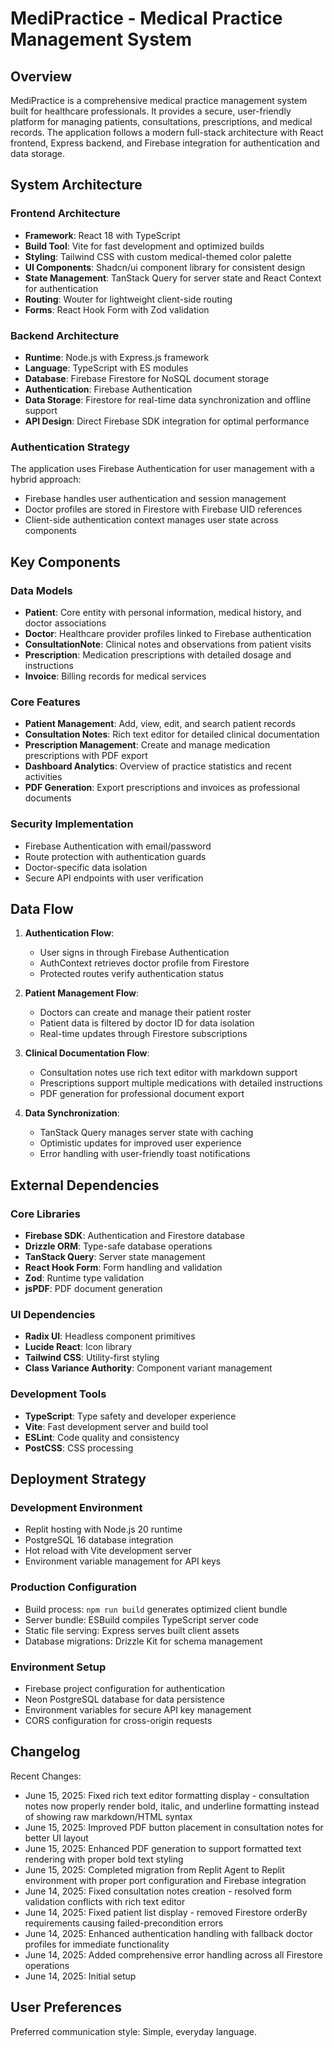 # MediPractice - Medical Practice Management System

## Overview

MediPractice is a comprehensive medical practice management system built for healthcare professionals. It provides a secure, user-friendly platform for managing patients, consultations, prescriptions, and medical records. The application follows a modern full-stack architecture with React frontend, Express backend, and Firebase integration for authentication and data storage.

## System Architecture

### Frontend Architecture
- **Framework**: React 18 with TypeScript
- **Build Tool**: Vite for fast development and optimized builds
- **Styling**: Tailwind CSS with custom medical-themed color palette
- **UI Components**: Shadcn/ui component library for consistent design
- **State Management**: TanStack Query for server state and React Context for authentication
- **Routing**: Wouter for lightweight client-side routing
- **Forms**: React Hook Form with Zod validation

### Backend Architecture
- **Runtime**: Node.js with Express.js framework
- **Language**: TypeScript with ES modules
- **Database**: Firebase Firestore for NoSQL document storage
- **Authentication**: Firebase Authentication
- **Data Storage**: Firestore for real-time data synchronization and offline support
- **API Design**: Direct Firebase SDK integration for optimal performance

### Authentication Strategy
The application uses Firebase Authentication for user management with a hybrid approach:
- Firebase handles user authentication and session management
- Doctor profiles are stored in Firestore with Firebase UID references
- Client-side authentication context manages user state across components

## Key Components

### Data Models
- **Patient**: Core entity with personal information, medical history, and doctor associations
- **Doctor**: Healthcare provider profiles linked to Firebase authentication
- **ConsultationNote**: Clinical notes and observations from patient visits
- **Prescription**: Medication prescriptions with detailed dosage and instructions
- **Invoice**: Billing records for medical services

### Core Features
- **Patient Management**: Add, view, edit, and search patient records
- **Consultation Notes**: Rich text editor for detailed clinical documentation
- **Prescription Management**: Create and manage medication prescriptions with PDF export
- **Dashboard Analytics**: Overview of practice statistics and recent activities
- **PDF Generation**: Export prescriptions and invoices as professional documents

### Security Implementation
- Firebase Authentication with email/password
- Route protection with authentication guards
- Doctor-specific data isolation
- Secure API endpoints with user verification

## Data Flow

1. **Authentication Flow**:
   - User signs in through Firebase Authentication
   - AuthContext retrieves doctor profile from Firestore
   - Protected routes verify authentication status

2. **Patient Management Flow**:
   - Doctors can create and manage their patient roster
   - Patient data is filtered by doctor ID for data isolation
   - Real-time updates through Firestore subscriptions

3. **Clinical Documentation Flow**:
   - Consultation notes use rich text editor with markdown support
   - Prescriptions support multiple medications with detailed instructions
   - PDF generation for professional document export

4. **Data Synchronization**:
   - TanStack Query manages server state with caching
   - Optimistic updates for improved user experience
   - Error handling with user-friendly toast notifications

## External Dependencies

### Core Libraries
- **Firebase SDK**: Authentication and Firestore database
- **Drizzle ORM**: Type-safe database operations
- **TanStack Query**: Server state management
- **React Hook Form**: Form handling and validation
- **Zod**: Runtime type validation
- **jsPDF**: PDF document generation

### UI Dependencies
- **Radix UI**: Headless component primitives
- **Lucide React**: Icon library
- **Tailwind CSS**: Utility-first styling
- **Class Variance Authority**: Component variant management

### Development Tools
- **TypeScript**: Type safety and developer experience
- **Vite**: Fast development server and build tool
- **ESLint**: Code quality and consistency
- **PostCSS**: CSS processing

## Deployment Strategy

### Development Environment
- Replit hosting with Node.js 20 runtime
- PostgreSQL 16 database integration
- Hot reload with Vite development server
- Environment variable management for API keys

### Production Configuration
- Build process: `npm run build` generates optimized client bundle
- Server bundle: ESBuild compiles TypeScript server code
- Static file serving: Express serves built client assets
- Database migrations: Drizzle Kit for schema management

### Environment Setup
- Firebase project configuration for authentication
- Neon PostgreSQL database for data persistence
- Environment variables for secure API key management
- CORS configuration for cross-origin requests

## Changelog

Recent Changes:
- June 15, 2025: Fixed rich text editor formatting display - consultation notes now properly render bold, italic, and underline formatting instead of showing raw markdown/HTML syntax
- June 15, 2025: Improved PDF button placement in consultation notes for better UI layout
- June 15, 2025: Enhanced PDF generation to support formatted text rendering with proper bold text styling
- June 15, 2025: Completed migration from Replit Agent to Replit environment with proper port configuration and Firebase integration
- June 14, 2025: Fixed consultation notes creation - resolved form validation conflicts with rich text editor
- June 14, 2025: Fixed patient list display - removed Firestore orderBy requirements causing failed-precondition errors
- June 14, 2025: Enhanced authentication handling with fallback doctor profiles for immediate functionality
- June 14, 2025: Added comprehensive error handling across all Firestore operations
- June 14, 2025: Initial setup

## User Preferences

Preferred communication style: Simple, everyday language.